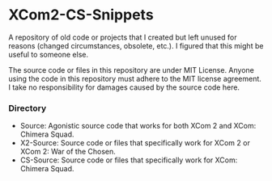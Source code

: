 # XCom2-CS-Snippets
A repository of old code or projects that I created but left unused for reasons (changed circumstances, obsolete, etc.). I figured that this might be useful to someone else. 

The source code or files in this repository are under MIT License. Anyone using the code in this repository must adhere to the MIT license agreement. I take no responsibility for damages caused by the source code here.

### Directory
- Source: Agonistic source code that works for both XCom 2 and XCom: Chimera Squad.
- X2-Source: Source code or files that specifically work for XCom 2 or XCom 2: War of the Chosen.
- CS-Source: Source code or files that specifically work for XCom: Chimera Squad.
